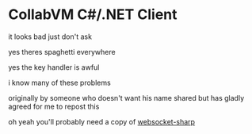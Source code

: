 # CollabVM C#/.NET Client

it looks bad just don't ask

yes theres spaghetti everywhere

yes the key handler is awful

i know many of these problems

originally by someone who doesn't want his name shared but has gladly agreed for me to repost this

oh yeah you'll probably need a copy of [websocket-sharp](https://github.com/sta/websocket-sharp)
